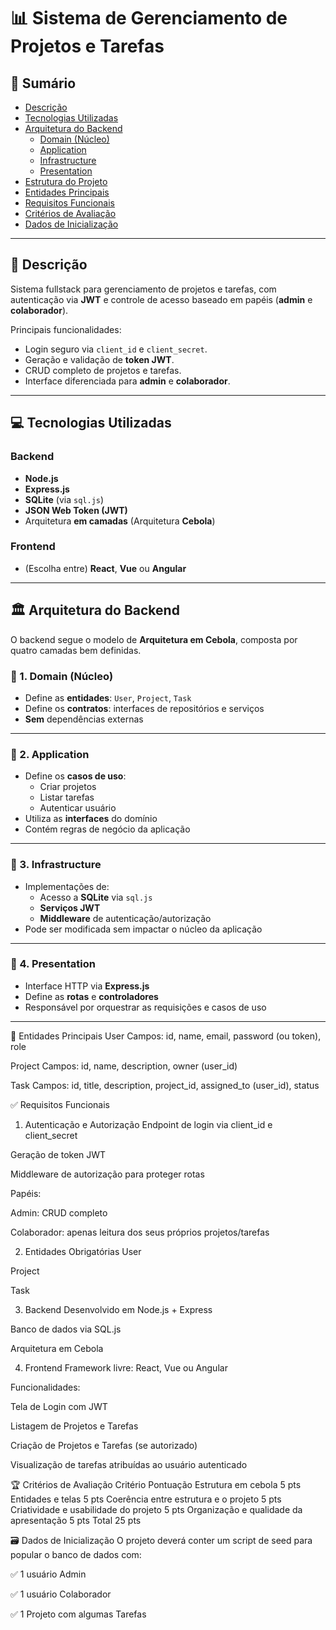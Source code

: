 # 📊 Sistema de Gerenciamento de Projetos e Tarefas

## 📑 Sumário
- [Descrição](#descrição)
- [Tecnologias Utilizadas](#tecnologias-utilizadas)
- [Arquitetura do Backend](#arquitetura-do-backend)
  - [Domain (Núcleo)](#1-domain-núcleo)
  - [Application](#2-application)
  - [Infrastructure](#3-infrastructure)
  - [Presentation](#4-presentation)
- [Estrutura do Projeto](#estrutura-do-projeto)
- [Entidades Principais](#entidades-principais)
- [Requisitos Funcionais](#requisitos-funcionais)
- [Critérios de Avaliação](#critérios-de-avaliação)
- [Dados de Inicialização](#dados-de-inicialização)

---

## 📝 Descrição

Sistema fullstack para gerenciamento de projetos e tarefas, com autenticação via **JWT** e controle de acesso baseado em papéis (**admin** e **colaborador**).

Principais funcionalidades:
- Login seguro via `client_id` e `client_secret`.
- Geração e validação de **token JWT**.
- CRUD completo de projetos e tarefas.
- Interface diferenciada para **admin** e **colaborador**.

---

## 💻 Tecnologias Utilizadas

### Backend
- **Node.js**
- **Express.js**
- **SQLite** (via `sql.js`)
- **JSON Web Token (JWT)**
- Arquitetura **em camadas** (Arquitetura **Cebola**)

### Frontend
- (Escolha entre) **React**, **Vue** ou **Angular**

---

## 🏛️ Arquitetura do Backend

O backend segue o modelo de **Arquitetura em Cebola**, composta por quatro camadas bem definidas.

### 🥇 1. Domain (Núcleo)
- Define as **entidades**: `User`, `Project`, `Task`
- Define os **contratos**: interfaces de repositórios e serviços
- **Sem** dependências externas

---

### 🥈 2. Application
- Define os **casos de uso**: 
  - Criar projetos
  - Listar tarefas
  - Autenticar usuário
- Utiliza as **interfaces** do domínio
- Contém regras de negócio da aplicação

---

### 🥉 3. Infrastructure
- Implementações de:
  - Acesso a **SQLite** via `sql.js`
  - **Serviços JWT**
  - **Middleware** de autenticação/autorização
- Pode ser modificada sem impactar o núcleo da aplicação

---

### 🏅 4. Presentation
- Interface HTTP via **Express.js**
- Define as **rotas** e **controladores**
- Responsável por orquestrar as requisições e casos de uso

---

🧩 Entidades Principais
User
Campos: id, name, email, password (ou token), role

Project
Campos: id, name, description, owner (user_id)

Task
Campos: id, title, description, project_id, assigned_to (user_id), status

✅ Requisitos Funcionais
1. Autenticação e Autorização
Endpoint de login via client_id e client_secret

Geração de token JWT

Middleware de autorização para proteger rotas

Papéis:

Admin: CRUD completo

Colaborador: apenas leitura dos seus próprios projetos/tarefas

2. Entidades Obrigatórias
User

Project

Task

3. Backend
Desenvolvido em Node.js + Express

Banco de dados via SQL.js

Arquitetura em Cebola

4. Frontend
Framework livre: React, Vue ou Angular

Funcionalidades:

Tela de Login com JWT

Listagem de Projetos e Tarefas

Criação de Projetos e Tarefas (se autorizado)

Visualização de tarefas atribuídas ao usuário autenticado

🏆 Critérios de Avaliação
Critério	Pontuação
Estrutura em cebola	5 pts
Entidades e telas	5 pts
Coerência entre estrutura e o projeto	5 pts
Criatividade e usabilidade do projeto	5 pts
Organização e qualidade da apresentação	5 pts
Total	25 pts

🗃️ Dados de Inicialização
O projeto deverá conter um script de seed para popular o banco de dados com:

✅ 1 usuário Admin

✅ 1 usuário Colaborador

✅ 1 Projeto com algumas Tarefas
